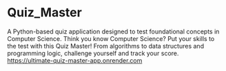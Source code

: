 # Quiz_Master
A Python-based quiz application designed to test foundational concepts in Computer Science. Think you know Computer Science? Put your skills to the test with this Quiz Master! From algorithms to data structures and programming logic, challenge yourself and track your score.
https://ultimate-quiz-master-app.onrender.com
